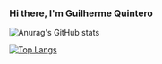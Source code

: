 ### Hi there, I'm Guilherme Quintero

<!--
**guiquintero/guiquintero** is a ✨ _special_ ✨ repository because its `README.md` (this file) appears on your GitHub profile.

Here are some ideas to get you started:

- 🔭 I’m currently working on ...
- 🌱 I’m currently learning ...
- 👯 I’m looking to collaborate on ...
- 🤔 I’m looking for help with ...
- 💬 Ask me about ...
- 📫 How to reach me: ...
- 😄 Pronouns: ...
- ⚡ Fun fact: ...
-->

![Anurag's GitHub stats](https://github-readme-stats.vercel.app/api?username=guiquintero&show_icons=true&theme=dark)

[![Top Langs](https://github-readme-stats.vercel.app/api/top-langs/?username=guiquintero&layout=compact)](https://github.com/anuraghazra/github-readme-stats)
